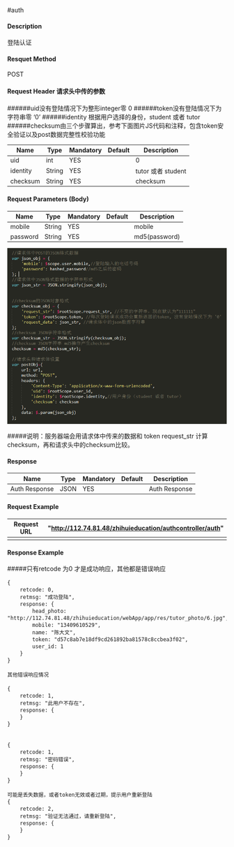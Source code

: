 #auth 
#### Description
登陆认证
#### Resquet Method
POST


#### Request Header 请求头中传的参数
######uid没有登陆情况下为整形integer零 0
######token没有登陆情况下为字符串零 ‘0’
######identity 根据用户选择的身份，student 或者 tutor
######checksum由三个步骤算出，参考下面图片JS代码和注释，包含token安全验证以及post数据完整性校验功能

| Name | Type | Mandatory | Default | Description |
| -- | -- | -- | -- | -- |
| uid | int | YES |  | 0 |
| identity    | String | YES |  | tutor 或者 student|
| checksum    | String | YES |  | checksum|


#### Request Parameters (Body)

| Name | Type | Mandatory | Default | Description |
| -- | -- | -- | -- | -- |
| mobile | String | YES |  | mobile |
| password    | String | YES |  | md5(password) |

![](login2.PNG)

#####说明：服务器端会用请求体中传来的数据和 token request_str 计算checksum，再和请求头中的checksum比较。

#### Response
| Name | Type | Mandatory | Default | Description |
| -- | -- | -- | -- | -- |
| Auth Response | JSON | YES| | Auth Response |


#### Request Example

|Request URL | "http://112.74.81.48/zhihuieducation/authcontroller/auth" |
| --| -- |
| | |

#### Response Example

#####只有retcode 为0 才是成功响应，其他都是错误响应
```
{
    retcode: 0, 
    retmsg: "成功登陆",
    response: {
        head_photo: "http://112.74.81.48/zhihuieducation/webApp/app/res/tutor_photo/6.jpg",
        mobile: "13409610529",
        name: "陈大文",
        token: "d57c8ab7e18df9cd261892ba81578c8ccbea3f02",
        user_id: 1
    }
}

其他错误响应情况

{
    retcode: 1, 
    retmsg: "此用户不存在",
    response: {
    }
}


{
    retcode: 1, 
    retmsg: "密码错误",
    response: {
    }
}

可能是丢失数据，或者token无效或者过期，提示用户重新登陆
{
    retcode: 2, 
    retmsg: "验证无法通过，请重新登陆",
    response: {
    }
}
```



